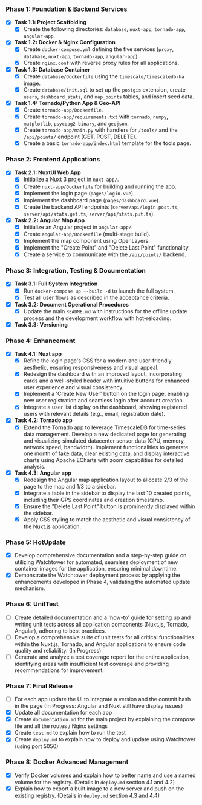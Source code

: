 ### Phase 1: Foundation & Backend Services

*   [x] **Task 1.1: Project Scaffolding**
    *   [x] Create the following directories: `database`, `nuxt-app`, `tornado-app`, `angular-app`.
*   [x] **Task 1.2: Docker & Nginx Configuration**
    *   [x] Create `docker-compose.yml` defining the five services (`proxy`, `database`, `nuxt-app`, `tornado-app`, `angular-app`).
    *   [x] Create `nginx.conf` with reverse proxy rules for all applications.
*   [x] **Task 1.3: Database Container**
    *   [x] Create `database/Dockerfile` using the `timescale/timescaledb-ha` image.
    *   [x] Create `database/init.sql` to set up the `postgis` extension, create `users`, `dashboard_stats`, and `map_points` tables, and insert seed data.
*   [x] **Task 1.4: Tornado/Python App & Geo-API**
    *   [x] Create `tornado-app/Dockerfile`.
    *   [x] Create `tornado-app/requirements.txt` with `tornado`, `numpy`, `matplotlib`, `psycopg2-binary`, and `geojson`.
    *   [x] Create `tornado-app/main.py` with handlers for `/tools/` and the `/api/points/` endpoint (GET, POST, DELETE).
    *   [x] Create a basic `tornado-app/index.html` template for the tools page.

### Phase 2: Frontend Applications

*   [x] **Task 2.1: NuxtUI Web App**
    *   [x] Initialize a Nuxt 3 project in `nuxt-app/`.
    *   [x] Create `nuxt-app/Dockerfile` for building and running the app.
    *   [x] Implement the login page (`pages/login.vue`).
    *   [x] Implement the dashboard page (`pages/dashboard.vue`).
    *   [x] Create the backend API endpoints (`server/api/login.post.ts`, `server/api/stats.get.ts`, `server/api/stats.put.ts`).
*   [x] **Task 2.2: Angular Map App**
    *   [x] Initialize an Angular project in `angular-app/`.
    *   [x] Create `angular-app/Dockerfile` (multi-stage build).
    *   [x] Implement the map component using OpenLayers.
    *   [x] Implement the "Create Point" and "Delete Last Point" functionality.
    *   [x] Create a service to communicate with the `/api/points/` backend.

### Phase 3: Integration, Testing & Documentation

*   [x] **Task 3.1: Full System Integration**
    *   [x] Run `docker-compose up --build -d` to launch the full system.
    *   [x] Test all user flows as described in the acceptance criteria.
*   [x] **Task 3.2: Document Operational Procedures**
    *   [x] Update the main `README.md` with instructions for the offline update process and the development workflow with hot-reloading.
*   [x] **Task 3.3: Versioning**

### Phase 4: Enhancement

*   [x] **Task 4.1: Nuxt app**
    *   [x] Refine the login page's CSS for a modern and user-friendly aesthetic, ensuring responsiveness and visual appeal.
    *   [x] Redesign the dashboard with an improved layout, incorporating cards and a well-styled header with intuitive buttons for enhanced user experience and visual consistency.
    *   [x] Implement a 'Create New User' button on the login page, enabling new user registration and seamless login after account creation.
    *   [x] Integrate a user list display on the dashboard, showing registered users with relevant details (e.g., email, registration date).
*   [x] **Task 4.2: Tornado app**
    *   [x] Extend the Tornado app to leverage TimescaleDB for time-series data management. Develop a new dedicated page for generating and visualizing simulated datacenter sensor data (CPU, memory, network speed, bandwidth). Implement functionalities to generate one month of fake data, clear existing data, and display interactive charts using Apache ECharts with zoom capabilities for detailed analysis.
*   [x] **Task 4.3: Angular app**
    *   [x] Redesign the Angular map application layout to allocate 2/3 of the page to the map and 1/3 to a sidebar.
    *   [x] Integrate a table in the sidebar to display the last 10 created points, including their GPS coordinates and creation timestamp.
    *   [x] Ensure the "Delete Last Point" button is prominently displayed within the sidebar.
    *   [x] Apply CSS styling to match the aesthetic and visual consistency of the Nuxt.js application.

### Phase 5: HotUpdate
*   [x] Develop comprehensive documentation and a step-by-step guide on utilizing Watchtower for automated, seamless deployment of new container images for the application, ensuring minimal downtime.
*   [x] Demonstrate the Watchtower deployment process by applying the enhancements developed in Phase 4, validating the automated update mechanism.

### Phase 6: UnitTest
*   [ ] Create detailed documentation and a 'how-to' guide for setting up and writing unit tests across all application components (Nuxt.js, Tornado, Angular), adhering to best practices.
*   [ ] Develop a comprehensive suite of unit tests for all critical functionalities within the Nuxt.js, Tornado, and Angular applications to ensure code quality and reliability. (In Progress)
*   [ ] Generate and analyze a test coverage report for the entire application, identifying areas with insufficient test coverage and providing recommendations for improvement.

### Phase 7: Final Release
*   [ ] For each app update the UI to integrate a version and the commit hash in the page (In Progress: Angular and Nuxt still have display issues)
*   [x] Update all documentation for each app
*   [x] Create `documentation.md` for the main project by explaining the compose file and all the routes / Nginx settings
*   [x] Create `test.md` to explain how to run the test
*   [x] Create `deploy.md` to explain how to deploy and update using Watchtower (using port 5050)

### Phase 8: Docker Advanced Management
*   [x] Verify Docker volumes and explain how to better name and use a named volume for the registry. (Details in `deploy.md` section 4.1 and 4.2)
*   [x] Explain how to export a built image to a new server and push on the existing registry. (Details in `deploy.md` section 4.3 and 4.4)